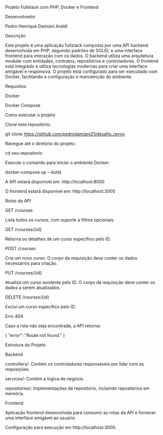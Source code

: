 Projeto Fullstack com PHP, Docker e Frontend

Desenvolvedor

Pedro Henrique Damiani Araldi

Descrição

Este projeto é uma aplicação fullstack composta por uma API backend desenvolvida em PHP, seguindo padrões de SOLID, e uma interface frontend para interação com os dados. O backend utiliza uma arquitetura modular com entidades, contratos, repositórios e controladores. O frontend está integrado e utiliza tecnologias modernas para criar uma interface amigável e responsiva. O projeto está configurado para ser executado com Docker, facilitando a configuração e manutenção do ambiente.

Requisitos

Docker

Docker Compose

Como executar o projeto

Clone este repositório:

git clone https://github.com/pedrodamiani21/desafio_revvo

Navegue até o diretório do projeto:

cd seu-repositorio

Execute o comando para iniciar o ambiente Docker:

docker-compose up --build

A API estará disponível em: http://localhost:8000

O frontend estará disponível em: http://localhost:3000

Rotas da API

GET /courses

Lista todos os cursos, com suporte a filtros opcionais.

GET /courses/{id}

Retorna os detalhes de um curso específico pelo ID.

POST /courses

Cria um novo curso. O corpo da requisição deve conter os dados necessários para criação.

PUT /courses/{id}

Atualiza um curso existente pelo ID. O corpo da requisição deve conter os dados a serem atualizados.

DELETE /courses/{id}

Exclui um curso específico pelo ID.

Erro 404

Caso a rota não seja encontrada, a API retorna:

{
  "error": "Route not found."
}

Estrutura do Projeto

Backend

controllers/: Contém os controladores responsáveis por lidar com as requisições.

services/: Contém a lógica de negócio.

repositories/: Implementações de repositório, incluindo repositórios em memória.

Frontend

Aplicação frontend desenvolvida para consumir as rotas da API e fornecer uma interface amigável ao usuário.

Configuração para execução em http://localhost:3000.
